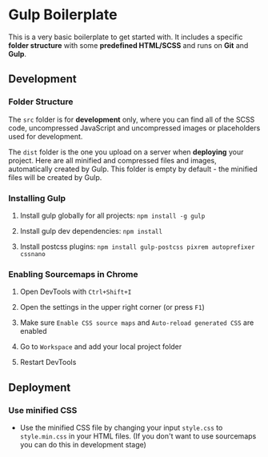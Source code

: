 # Gulp Boilerplate

This is a very basic boilerplate to get started with. It includes a specific **folder structure** with some **predefined HTML/SCSS** and runs on **Git** and **Gulp**.

## Development

### Folder Structure

The `src` folder is for **development** only, where you can find all of the SCSS code, uncompressed JavaScript and uncompressed images or placeholders used for development.

The `dist` folder is the one you upload on a server when **deploying** your project. Here are all minified and compressed files and images, automatically created by Gulp. This folder is empty by default - the minified files will be created by Gulp.

### Installing Gulp

1. Install gulp globally for all projects: `npm install -g gulp`

2. Install gulp dev dependencies: `npm install`

3. Install postcss plugins: `npm install gulp-postcss pixrem autoprefixer cssnano`

### Enabling Sourcemaps in Chrome

1. Open DevTools with `Ctrl+Shift+I`

2. Open the settings in the upper right corner (or press `F1`)

3. Make sure `Enable CSS source maps` and `Auto-reload generated CSS` are enabled

4. Go to `Workspace` and add your local project folder

5. Restart DevTools

## Deployment

### Use minified CSS

* Use the minified CSS file by changing your input `style.css` to `style.min.css` in your HTML files. (If you don't want to use sourcemaps you can do this in development stage)